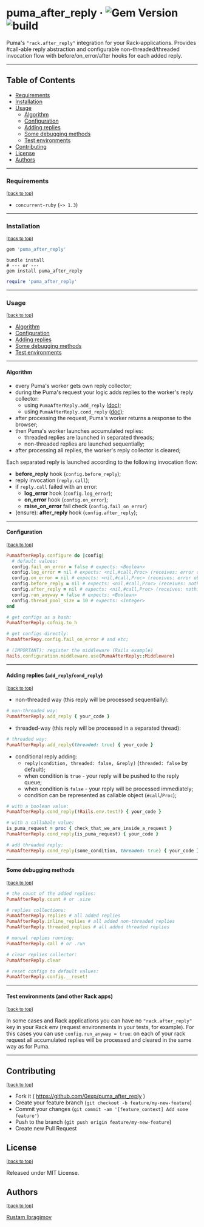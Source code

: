 # puma_after_reply &middot; ![Gem Version](https://img.shields.io/gem/v/puma_after_reply) ![build](https://github.com/0exp/puma_after_reply/actions/workflows/build.yml/badge.svg??branch=master)

Puma's `"rack.after_reply"` integration for your Rack-applications. Provides #call-able reply
abstraction and configurable non-threaded/threaded invocation flow with before/on_error/after hooks for each added reply.

---

## Table of Contents

- [Requirements](#requirements)
- [Installation](#installation)
- [Usage](#usage)
  - [Algorithm](#algorithm)
  - [Configuration](#configuration)
  - [Adding replies](#adding-replies-add_replycond_reply)
  - [Some debugging methods](#some-debugging-methods)
  - [Test environments](#test-environments-and-other-rack-apps)
- [Contributing](#contributing)
- [License](#license)
- [Authors](#authors)

---

### Requirements

<sup>\[[back to top](#table-of-contents)\]</sup>

- `concurrent-ruby` (`~> 1.3`)

---

### Installation

<sup>\[[back to top](#table-of-contents)\]</sup>


```ruby
gem 'puma_after_reply'
```

```shell
bundle install
# --- or ---
gem install puma_after_reply
```

```ruby
require 'puma_after_reply'
```

---

### Usage

<sup>\[[back to top](#table-of-contents)\]</sup>

- [Algorithm](#algorithm)
- [Configuration](#configuration)
- [Adding replies](#adding-replies-add_replycond_reply)
- [Some debugging methods](#some-debugging-methods)
- [Test environments](#test-environments-and-other-rack-apps)

---

#### Algorithm

- every Puma's worker gets own reply collector;
- during the Puma's request your logic adds replies to the worker's reply collector:
  - using `PumaAfterReply.add_reply` ([doc]((#adding-replies-add_replycond_reply)));
  - using `PumaAfterReply.cond_reply` ([doc]((#adding-replies-add_replycond_reply)));
- after processing the request, Puma's worker returns a response to the browser;
- then Puma's worker launches accumulated replies:
  - threaded replies are launched in separated threads;
  - non-threaded replies are launched sequentially;
- after processing all replies, the worker's reply collector is cleared;

Each separated reply is launched according to the following invocation flow:
- **before_reply** hook (`config.before_reply`);
- reply invocation (`reply.call`);
- if `reply.call` failed with an error:
  - **log_error** hook (`config.log_error`);
  - **on_error** hook (`config.on_error`);
  - **raise_on_error** fail check (`config.fail_on_error`)
- (ensure): **after_reply** hook (`config.after_reply`);

---

#### Configuration

<sup>\[[back to top](#usage)\]</sup>

```ruby
PumaAfterReply.configure do |config|
  # default values:
  config.fail_on_error = false # expects: <Boolean>
  config.log_error = nil # expects: <nil,#call,Proc> (receives: error object)
  config.on_error = nil # expects: <nil,#call,Proc> (receives: error object)
  config.before_reply = nil # expects: <nil,#call,Proc> (receives: nothing)
  config.after_reply = nil # expects: <nil,#call,Proc> (receives: nothing)
  config.run_anyway = false # expects: <Boolean>
  config.thread_pool_size = 10 # expects: <Integer>
end

# get configs as a hash:
PumaAfterReply.cofnig.to_h

# get configs directly:
PumaAfterRepy.config.fail_on_error # and etc;
```

```ruby
# (IMPORTANT): register the middleware (Rails example)
Rails.configuration.middleware.use(PumaAfterReply::Middleware)
```

---

#### Adding replies (`add_reply`/`cond_reply`)

<sup>\[[back to top](#usage)\]</sup>

- non-threaded way (this reply will be processed sequentially):

```ruby
# non-threaded way:
PumaAfterReply.add_reply { your_code }
```

- threaded-way (this reply will be processed in a separated thread):

```ruby
# threaded way:
PumaAfterReply.add_reply(threaded: true) { your_code }
```

- conditional reply adding:
  - `reply(condition, threaded: false, &reply)` (`threaded: false` by default);
  - when condition is `true` - your reply will be pushed to the reply queue;
  - when condition is `false` - your reply will be processed immediately;
  - condition can be represented as callable object (`#call`/`Proc`);

```ruby
# with a boolean value:
PumaAfterReply.cond_reply(!Rails.env.test?) { your_code }
```

```ruby
# with a callabale value:
is_puma_request = proc { check_that_we_are_inside_a_request }
PumaAfterReply.cond_reply(is_puma_request) { your_code }
```

```ruby
# add threaded reply:
PumaAfterReply.cond_reply(some_condition, threaded: true) { your_code }
```

---

#### Some debugging methods

<sup>\[[back to top](#usage)\]</sup>

```ruby
# the count of the added replies:
PumaAfterReply.count # or .size
```

```ruby
# replies collections:
PumaAfterReply.replies # all added replies
PumaAfterReply.inline_replies # all added non-threaded replies
PumaAfterReply.threaded_replies # all added threaded replies
```

```ruby
# manual replies running:
PumaAfterReply.call # or .run
```

```ruby
# clear replies collector:
PumaAfterReply.clear
```

```ruby
# reset configs to default values:
PumaAfterReply.config.__reset!
```

---

#### Test environments (and other Rack apps)

<sup>\[[back to top](#usage)\]</sup>

In some cases and Rack applications you can have no `"rack.after_reply"` key in your Rack env
(request environments in your tests, for example). For this cases you can use `config.run_anyway = true`:
on each of your rack request all accumulated replies will be processed and cleared in the same way as for Puma.

---

## Contributing

<sup>\[[back to top](#table-of-contents)\]</sup>

- Fork it ( https://github.com/0exp/puma_after_reply )
- Create your feature branch (`git checkout -b feature/my-new-feature`)
- Commit your changes (`git commit -am '[feature_context] Add some feature'`)
- Push to the branch (`git push origin feature/my-new-feature`)
- Create new Pull Request

## License

<sup>\[[back to top](#table-of-contents)\]</sup>

Released under MIT License.

## Authors

<sup>\[[back to top](#table-of-contents)\]</sup>

[Rustam Ibragimov](https://github.com/0exp)
